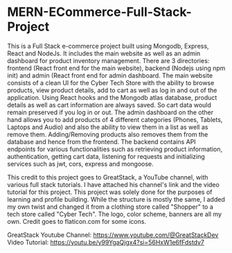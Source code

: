 ﻿# MERN-ECommerce-Full-Stack-Project

This is a Full Stack e-commerce project built using Mongodb, Express, React and NodeJs. It includes the main website as well as an admin dashboard for product inventory management. There are 3 directories: frontend (React front end for the main website), backend (Nodejs using npm init) and admin (React front end for admin dashboard. The main website consists of a clean UI for the Cyber Tech Store with the ability to browse products, view product details, add to cart as well as log in and out of the application. Using React hooks and the Mongodb atlas database, product details as well as cart information are always saved. So cart data would remain preserved if you log in or out. The admin dashboard on the other hand allows you to add products of 4 different categories (Phones, Tablets, Laptops and Audio) and also the ability to view them in a list as well as remove them. Adding/Removing products also removes them from the database and hence from the frontend. The backend contains API endpoints for various functionalities such as retrieving product information, authentication, getting cart data, listening for requests and initializing services such as jwt, cors, express and mongoose.

This credit to this project goes to GreatStack, a YouTube channel, with various full stack tutorials. I have attached his channel's link and the video tutorial for this project. This project was solely done for the purposes of learning and profile building. While the structure is mostly the same, I added my own twist and changed it from a clothing store called "Shopper" to a tech store called "Cyber Tech". The logo, color scheme, banners are all my own. Credit goes to flaticon.com for some icons.

GreatStack Youtube Channel: https://www.youtube.com/@GreatStackDev
Video Tutorial: https://youtu.be/y99YgaQjgx4?si=56HxW1e6fFdstdv7

